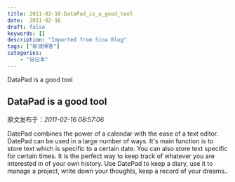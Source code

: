 ```yaml
---
title: 2011-02-16-DataPad_is_a_good_tool
date:  2011-02-16
draft: false
keywords: []
description: "Imported from Sina Blog"
tags: ["新浪博客"]
categories: 
    - "日记本"
---
```

DataPad is a good tool
## DataPad is a good tool

 原文发布于：*2011-02-16 08:57:06*

DatePad combines the power of a calendar with the ease of a text
editor. DatePad can be used in a large number of ways. It's main
function is to store text which is specific to a certain date. You
can also store text specific for certain times. It is the perfect
way to keep track of whatever you are interested in of your own
history. Use DatePad to keep a diary, use it to manage a project,
write down your thoughts, keep a record of your dreams..


